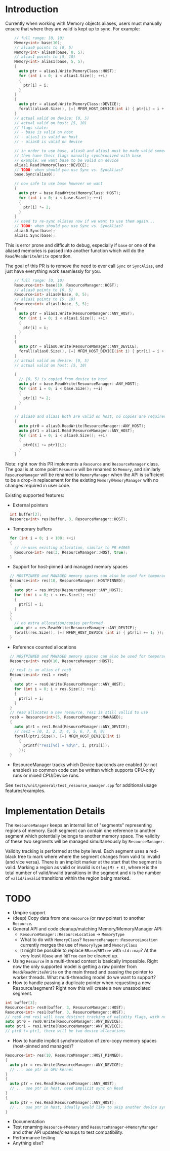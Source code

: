# Introduction

Currently when working with Memory objects aliases, users must manually ensure that where they are valid is kept up to sync. For example:

```c++
    // full range: [0, 10)
    Memory<int> base(10);
    // alias0 points to [0, 5)
    Memory<int> alias0(base, 0, 5);
    // alias1 points to [5, 10)
    Memory<int> alias1(base, 5, 5);
    {
      auto ptr = alias1.Write(MemoryClass::HOST);
      for (int i = 0; i < alias1.Size(); ++i)
      {
        ptr[i] = i;
      }
    }
    {
      auto ptr = alias0.Write(MemoryClass::DEVICE);
      forall(alias0.Size(), [=] MFEM_HOST_DEVICE(int i) { ptr[i] = i + 10; });
    }
    // actual valid on device: [0, 5)
    // actual valid on host: [5, 10)
    // flags state:
    // - base is valid on host
    // - alias1 is valid on host
    // - alias0 is valid on device

    // in order to use base, alias0 and alias1 must be made valid somewhere
    // then have their flags manually synchronized with base
    // example: we want base to be valid on device
    alias1.Read(MemoryClass::DEVICE);
    // TODO: when should you use Sync vs. SyncAlias?
    base.Sync(alias0);

    // now safe to use base however we want
    {
      auto ptr = base.ReadWrite(MemoryClass::HOST);
      for (int i = 0; i < base.Size(); ++i)
      {
        ptr[i] *= 2;
      }
    }
    // need to re-sync aliases now if we want to use them again...
    // TODO: when should you use Sync vs. SyncAlias?
    alias0.Sync(base);
    alias1.Sync(base);
```

This is error prone and difficult to debug, especially if `base` or one of the aliased memories is passed into another function which will do the `Read`/`ReadWrite`/`Write` operation.

The goal of this PR is to remove the need to ever call `Sync` or `SyncAlias`, and just have everything work seamlessly for you.

```c++
    // full range: [0, 10)
    Resource<int> base(10, ResourceManager::HOST);
    // alias0 points to [0, 5)
    Resource<int> alias0(base, 0, 5);
    // alias1 points to [5, 10)
    Resource<int> alias1(base, 5, 5);
    {
      auto ptr = alias1.Write(ResourceManager::ANY_HOST);
      for (int i = 0; i < alias1.Size(); ++i)
      {
        ptr[i] = i;
      }
    }
    {
      auto ptr = alias0.Write(ResourceManager::ANY_DEVICE);
      forall(alias0.Size(), [=] MFEM_HOST_DEVICE(int i) { ptr[i] = i + 10; });
    }
    // actual valid on device: [0, 5)
    // actual valid on host: [5, 10)

    {
      // [0, 5) is copied from device to host
      auto ptr = base.ReadWrite(ResourceManager::ANY_HOST);
      for (int i = 0; i < base.Size(); ++i)
      {
        ptr[i] *= 2;
      }
    }

    // alias0 and alias1 both are valid on host, no copies are required
    {
      auto ptr0 = alias0.ReadWrite(ResourceManager::ANY_HOST);
      auto ptr1 = alias1.Read(ResourceManager::ANY_HOST);
      for (int i = 0; i < alias0.Size(); ++i)
      {
        ptr0[i] += ptr1[i];
      }
    }
```

Note: right now this PR implements a `Resource` and `ResourceManager` class. The goal is at some point `Resource` will be renamed to `Memory`, and similarly `ResourceManager` will be renamed to `MemoryManager` when the API is sufficient to be a drop-in replacement for the existing `Memory`/`MemoryManager` with no changes required in user code.

Existing supported features:

- External pointers

```c++
  int buffer[3];
  Resource<int> res(buffer, 3, ResourceManager::HOST);
```

- Temporary buffers

```c++
  for (int i = 0; i < 100; ++i)
  {
    // re-uses existing allocation, similar to PR #4065
    Resource<int> res(3, ResourceManager::HOST, true);
  }
```

- Support for host-pinned and managed memory spaces

```c++
  // HOSTPINNED and MANAGED memory spaces can also be used for temporary pools
  Resource<int> res(10, ResourceManager::HOSTPINNED);
  {
    auto ptr = res.Write(ResourceManager::ANY_HOST);
    for (int i = 0; i < res.Size(); ++i)
    {
      ptr[i] = i;
    }
  }
  {
    // no extra allocation/copies performed
    auto ptr = res.ReadWrite(ResourceManager::ANY_DEVICE);
    forall(res.Size(), [=] MFEM_HOST_DEVICE (int i) { ptr[i] += 1; });
  }
```

- Reference counted allocations

```c++
  // HOSTPINNED and MANAGED memory spaces can also be used for temporary pools
  Resource<int> res0(10, ResourceManager::HOST);

  // res1 is an alias of res0
  Resource<int> res1 = res0;
  {
    auto ptr = res0.Write(ResourceManager::ANY_HOST);
    for (int i = 0; i < res.Size(); ++i)
    {
      ptr[i] = i;
    }
  }
  // res0 allocates a new resource, res1 is still vallid to use
  res0 = Resource<int>(5, ResourceManager::MANAGED);
  {
    auto ptr1 = res1.Read(ResourceManager::ANY_DEVICE);
    // res1 = [0, 1, 2, 3, 4, 5, 6, 7, 8, 9]
    forall(ptr1.Size(), [=] MFEM_HOST_DEVICE(int i)
      {
        printf("res1[%d] = %d\n", i, ptr1[i]);
      });
  }
```

- ResourceManager tracks which Device backends are enabled (or not enabled) so common code can be written which supports CPU-only runs or mixed CPU/Device runs.

See `tests/unit/general/test_resource_manager.cpp` for additional usage features/examples.

# Implementation Details

The `ResourceManager` keeps an internal list of "segments" representing regions of memory. Each segment can contain one reference to another segment which potentially belongs to another memory space. The validity of these two segments will be managed simultaneously by `ResourceManager`.

Validity tracking is performed at the byte level. Each segment uses a red-black tree to mark where where the segment changes from valid to invalid (and vice versa). There is an implicit marker at the start that the segment is valid. Marking a region as valid or invalid is `O(log(M) + K)`, where `M` is the total number of valid/invalid transitions in the segment and `K` is the number of `valid/invalid` transitions within the region being marked.

# TODO

- Umpire support
- (deep) Copy data from one `Resource` (or raw pointer) to another `Resource`.
- General API and code cleanup/matching Memory/MemoryManager API:
  - `ResourceManager::ResourceLocation` -> `MemoryType`
  - What to do with `MemoryClass`? `ResourceManager::ResourceLocation` currently merges the use of `MemoryType` and `MemoryClass`
  - It might be possible to replace `RBase`/`RBTree` with `std::map`? At the very least `RBase` and `RBTree` can be cleaned up.
- Using `Resource` in a multi-thread context is basically impossible. Right now the only supported model is getting a raw pointer from `Read`/`ReadWrite`/`Write` on the main thread and passing the pointer to worker threads. What multi-threading model do we want to support?
- How to handle passing a duplicate pointer when requesting a new Resource/segment? Right now this will create a new unassociated segment.
```c++
int buffer[3];
Resource<int> res0(buffer, 3, ResourceManager::HOST);
Resource<int> res1(buffer, 3, ResourceManager::HOST);
// res0 and res1 will have distinct tracking of validity flags, with no easy way to synchronize the two.
auto ptr0 = res0.Write(ResourceManager::ANY_DEVICE);
auto ptr1 = res1.Write(ResourceManager::ANY_DEVICE);
// ptr0 != ptr1, there will be two device allocations
```
- How to handle implicit synchronization of zero-copy memory spaces (host-pinned and managed)?
```c++
Resource<int> res(10, ResourceManager::HOST_PINNED);
{
  auto ptr = res.Write(ResourceManager::ANY_DEVICE);
  // ... use ptr in GPU kernel
}
{
  auto ptr = res.Read(ResourceManager::ANY_HOST);
  // ... use ptr in host, need implicit sync on Read
}
{
  auto ptr = res.Read(ResourceManager::ANY_HOST);
  // ... use ptr in host, ideally would like to skip another device sync if it's expensive
}
```
- Documentation
- Test renaming `Resource`->`Memory` and `ResourceManager`->`MemoryManager` and other API updates/cleanups to test compatibility.
- Performance testing
- Anything else?